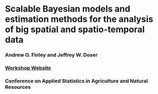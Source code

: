 # Scalable Bayesian models and estimation methods for the analysis of big spatial and spatio-temporal data

### Andrew O. Finley and Jeffrey W. Doser

### [Workshop Website](https://doserjef.github.io/CASANR23-Spatial-Modeling/)

### Conference on Applied Statistics in Agriculture and Natural Resources
